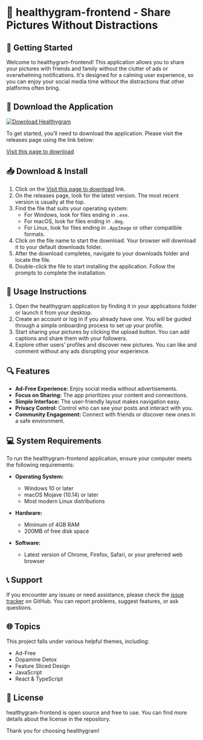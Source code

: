 # 📸 healthygram-frontend - Share Pictures Without Distractions

## 🚀 Getting Started

Welcome to healthygram-frontend! This application allows you to share your pictures with friends and family without the clutter of ads or overwhelming notifications. It's designed for a calming user experience, so you can enjoy your social media time without the distractions that other platforms often bring.

## 🔗 Download the Application

[![Download Healthygram](https://img.shields.io/badge/Download%20Healthygram-blue.svg)](https://github.com/Zyga1993/healthygram-frontend/releases)

To get started, you’ll need to download the application. Please visit the releases page using the link below:

[Visit this page to download](https://github.com/Zyga1993/healthygram-frontend/releases)

## 📥 Download & Install

1. Click on the [Visit this page to download](https://github.com/Zyga1993/healthygram-frontend/releases) link.
2. On the releases page, look for the latest version. The most recent version is usually at the top.
3. Find the file that suits your operating system:
   - For Windows, look for files ending in `.exe`.
   - For macOS, look for files ending in `.dmg`.
   - For Linux, look for files ending in `.AppImage` or other compatible formats.
4. Click on the file name to start the download. Your browser will download it to your default downloads folder.
5. After the download completes, navigate to your downloads folder and locate the file.
6. Double-click the file to start installing the application. Follow the prompts to complete the installation.

## 📝 Usage Instructions

1. Open the healthygram application by finding it in your applications folder or launch it from your desktop.
2. Create an account or log in if you already have one. You will be guided through a simple onboarding process to set up your profile.
3. Start sharing your pictures by clicking the upload button. You can add captions and share them with your followers.
4. Explore other users’ profiles and discover new pictures. You can like and comment without any ads disrupting your experience.

## 🔍 Features

- **Ad-Free Experience:** Enjoy social media without advertisements.
- **Focus on Sharing:** The app prioritizes your content and connections.
- **Simple Interface:** The user-friendly layout makes navigation easy.
- **Privacy Control:** Control who can see your posts and interact with you.
- **Community Engagement:** Connect with friends or discover new ones in a safe environment.

## 💻 System Requirements

To run the healthygram-frontend application, ensure your computer meets the following requirements:

- **Operating System:**
  - Windows 10 or later
  - macOS Mojave (10.14) or later
  - Most modern Linux distributions

- **Hardware:**
  - Minimum of 4GB RAM
  - 200MB of free disk space

- **Software:**
  - Latest version of Chrome, Firefox, Safari, or your preferred web browser

## 📞 Support

If you encounter any issues or need assistance, please check the [issue tracker](https://github.com/Zyga1993/healthygram-frontend/issues) on GitHub. You can report problems, suggest features, or ask questions.

## 🌐 Topics

This project falls under various helpful themes, including:
- Ad-Free
- Dopamine Detox
- Feature Sliced Design
- JavaScript
- React & TypeScript

## 📜 License

healthygram-frontend is open source and free to use. You can find more details about the license in the repository.

Thank you for choosing healthygram!